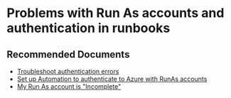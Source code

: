 <properties
    pageTitle="Problems with Run As accounts and authentication in runbooks"
    description="Problems with Run As accounts and authentication in runbooks"
    service="microsoft.automation"
    resource="automationaccounts"
    authors="csand-msft"
    ms.author="csand"
    displayOrder="9"
    selfHelpType="resource"
    productPesIds=""
    supportTopicIds=""
    resourceTags=""
    cloudEnvironments="MoonCake"
	articleId="automation-troubleshoot-map-problemswithauthentication-mooncake"
	ownershipId="Compute_Automation"
/>

# Problems with Run As accounts and authentication in runbooks

## **Recommended Documents**

* [Troubleshoot authentication errors](https://docs.azure.cn/automation/troubleshoot/runbooks#authentication-errors-when-working-with-azure-automation-runbooks)
* [Set up Automation to authenticate to Azure with RunAs accounts](https://docs.azure.cn/automation/manage-runas-account)
* [My Run As account is "Incomplete"](https://docs.azure.cn/automation/manage-runas-account#misconfiguration)

